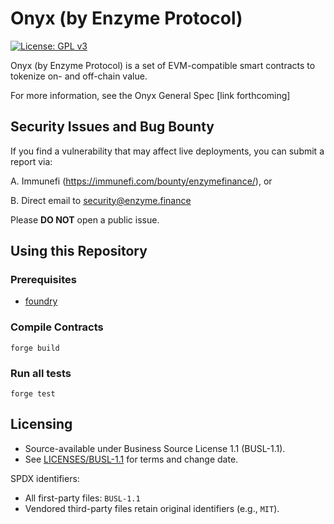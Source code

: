 # Onyx (by Enzyme Protocol)

[![License: GPL v3](https://img.shields.io/badge/License-GPLv3-blue.svg)](LICENSE)

Onyx (by Enzyme Protocol) is a set of EVM-compatible smart contracts to tokenize on- and off-chain value.

For more information, see the Onyx General Spec [link forthcoming]

## Security Issues and Bug Bounty

If you find a vulnerability that may affect live deployments, you can submit a report via:

A. Immunefi (https://immunefi.com/bounty/enzymefinance/), or

B. Direct email to [security@enzyme.finance](mailto:security@enzyme.finance)

Please **DO NOT** open a public issue.

## Using this Repository

### Prerequisites

- [foundry](https://github.com/foundry-rs/foundry)

### Compile Contracts

```
forge build
```

### Run all tests

```
forge test
```

## Licensing

- Source-available under Business Source License 1.1 (BUSL-1.1).
- See [LICENSES/BUSL-1.1](LICENSES/BUSL-1.1) for terms and change date.

SPDX identifiers:

- All first-party files: `BUSL-1.1`
- Vendored third-party files retain original identifiers (e.g., `MIT`).
